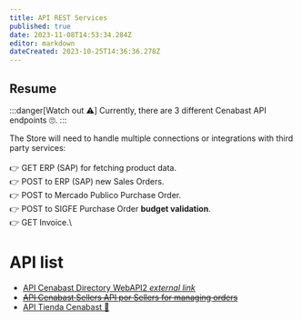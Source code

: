 ```yaml
---
title: API REST Services
published: true
date: 2023-11-08T14:53:34.284Z
editor: markdown
dateCreated: 2023-10-25T14:36:36.278Z
---
```


##  Resume

:::danger[Watch out ⚠️]
Currently, there are 3 different Cenabast API endpoints 🙄. 
:::



The Store will need to handle multiple connections or integrations with third party services:\
\
👉 GET ERP (SAP) for fetching product data.\
👉 POST to ERP (SAP) new Sales Orders.\
👉 POST to Mercado Publico Purchase Order.\
👉 POST to SIGFE Purchase Order **budget validation**.\
👉 GET Invoice.\



# API list

- [API Cenabast Directory WebAPI2 *external link*](https://testaplicacionesweb.cenabast.cl:7001/WebApi2/documentacion/index.html#/)
- [~~API Cenabast Sellers API por Sellers for managing orders~~](https://aplicacionesweb.cenabast.cl/webapi/swagger/ui/index#)
- [API Tienda Cenabast 🥷](https://testaplicacionesweb.cenabast.cl:7001/interoperabilidad/servicios/docs/index.html)
